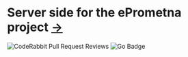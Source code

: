 <h1>Server side for the ePrometna project <a href='https://github.com/OICAR-07-ePrometna'>→</a></h1> 

![CodeRabbit Pull Request Reviews](https://img.shields.io/coderabbit/prs/github/OICAR-07-ePrometna/ePrometna_Server?utm_source=oss&utm_medium=github&utm_campaign=OICAR-07-ePrometna%2FePrometna_Server&labelColor=171717&color=FF570A&link=https%3A%2F%2Fcoderabbit.ai&label=CodeRabbit+Reviews)  ![Go Badge](https://img.shields.io/badge/Go-Programming-brightgreen?logo=go&logoColor=white)
